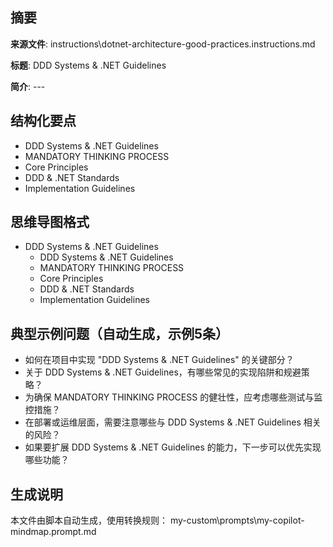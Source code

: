 ## 摘要

**来源文件**: instructions\dotnet-architecture-good-practices.instructions.md

**标题**: DDD Systems & .NET Guidelines

**简介**: ---

## 结构化要点

- DDD Systems & .NET Guidelines
- MANDATORY THINKING PROCESS
- Core Principles
- DDD & .NET Standards
- Implementation Guidelines

## 思维导图格式

- DDD Systems & .NET Guidelines
  - DDD Systems & .NET Guidelines
  - MANDATORY THINKING PROCESS
  - Core Principles
  - DDD & .NET Standards
  - Implementation Guidelines

## 典型示例问题（自动生成，示例5条）

- 如何在项目中实现 "DDD Systems & .NET Guidelines" 的关键部分？
- 关于 DDD Systems & .NET Guidelines，有哪些常见的实现陷阱和规避策略？
- 为确保 MANDATORY THINKING PROCESS 的健壮性，应考虑哪些测试与监控措施？
- 在部署或运维层面，需要注意哪些与 DDD Systems & .NET Guidelines 相关的风险？
- 如果要扩展 DDD Systems & .NET Guidelines 的能力，下一步可以优先实现哪些功能？

## 生成说明

本文件由脚本自动生成，使用转换规则： my-custom\prompts\my-copilot-mindmap.prompt.md
